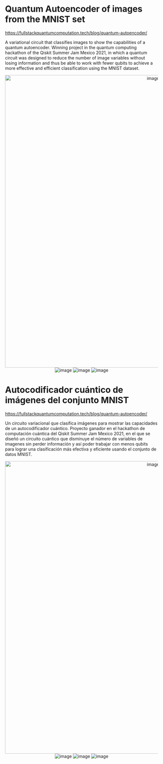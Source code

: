 # Quantum Autoencoder of images from the MNIST set
https://fullstackquantumcomputation.tech/blog/quantum-autoencoder/

A variational circuit that classifies images to show the capabilities of a quantum autoencoder. Winning project in the quantum computing hackathon of the Qiskit Summer Jam Mexico 2021, in which a quantum circuit was designed to reduce the number of image variables without losing information and thus be able to work with fewer qubits to achieve a more effective and efficient classification using the MNIST dataset.

<p align = "center">
<img width="960" alt="image" src="https://github.com/user-attachments/assets/dc08706f-eef9-4c3f-a075-821c16f81ab7">
<img alt="image" src="https://github.com/user-attachments/assets/db1f136f-588c-4ee7-8468-65133431ff8c">
<img alt="image" src="https://github.com/user-attachments/assets/11ce0f6c-eb6b-433a-b63a-f07c500e53b5">
<img alt="image" src="https://github.com/user-attachments/assets/495067b6-b4bb-423e-8a49-c42a86e517c8">
</p>





# Autocodificador cuántico de imágenes del conjunto MNIST
https://fullstackquantumcomputation.tech/blog/quantum-autoencoder/

Un circuito variacional que clasifica imágenes para mostrar las capacidades de un autocodificador cuántico. Proyecto ganador en el hackathon de computación cuántica del Qiskit Summer Jam Mexico 2021, en el que se diseñó un circuito cuántico que disminuye el número de variables de imagenes sin perder información y así poder trabajar con menos qubits para lograr una clasificación más efectiva y eficiente usando el conjunto de datos MNIST.


<p align = "center">
<img width="960" alt="image" src="https://github.com/user-attachments/assets/dc08706f-eef9-4c3f-a075-821c16f81ab7">
<img alt="image" src="https://github.com/user-attachments/assets/db1f136f-588c-4ee7-8468-65133431ff8c">
<img alt="image" src="https://github.com/user-attachments/assets/11ce0f6c-eb6b-433a-b63a-f07c500e53b5">
<img alt="image" src="https://github.com/user-attachments/assets/495067b6-b4bb-423e-8a49-c42a86e517c8">
</p>



